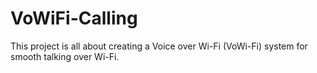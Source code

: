 # VoWiFi-Calling
This project is all about creating a Voice over Wi-Fi (VoWi-Fi) system for smooth talking over Wi-Fi.
